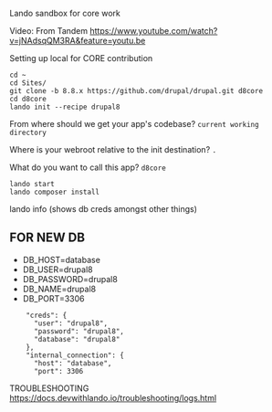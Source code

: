 Lando sandbox for core work

Video: 
From Tandem
https://www.youtube.com/watch?v=jNAdsqQM3RA&feature=youtu.be


Setting up local for CORE contribution

```
cd ~
cd Sites/
git clone -b 8.8.x https://github.com/drupal/drupal.git d8core
cd d8core
lando init --recipe drupal8
```

From where should we get your app's codebase? `current working directory`


Where is your webroot relative to the init destination? `.`


What do you want to call this app? `d8core`


```
lando start
lando composer install
```

lando info (shows db creds amongst other things)

FOR NEW DB
----------

 * DB_HOST=database
 * DB_USER=drupal8
 * DB_PASSWORD=drupal8
 * DB_NAME=drupal8
 * DB_PORT=3306
 
```
    "creds": {
      "user": "drupal8",
      "password": "drupal8",
      "database": "drupal8"
    },
    "internal_connection": {
      "host": "database",
      "port": 3306
 ```
      

TROUBLESHOOTING
https://docs.devwithlando.io/troubleshooting/logs.html
